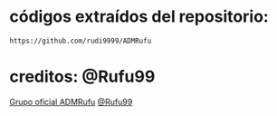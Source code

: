 # códigos extraídos del repositorio:
```
https://github.com/rudi9999/ADMRufu
```

# creditos: @Rufu99
<a href='https://t.me/ADMRufu'>Grupo oficial ADMRufu</a>
<a href='https://t.me/Rufu99'>@Rufu99</a>



